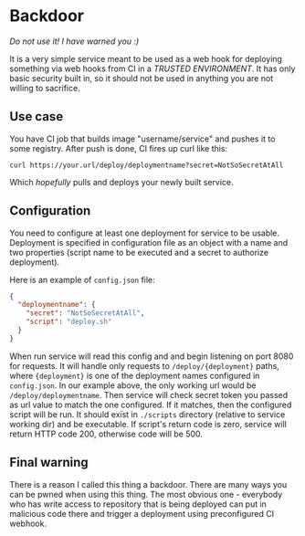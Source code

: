 # Backdoor

*Do not use it! I have warned you :)*

It is a very simple service meant to be used as a web hook for deploying something via web hooks from CI in a *TRUSTED ENVIRONMENT*.
It has only basic security built in, so it should not be used in anything you are not willing to sacrifice.

## Use case
You have CI job that builds image "username/service" and pushes it to some registry. After push is done, CI fires up curl like this:

```shell
curl https://your.url/deploy/deploymentname?secret=NotSoSecretAtAll
```

Which *hopefully* pulls and deploys your newly built service.

## Configuration

You need to configure at least one deployment for service to be usable. Deployment is specified in configuration file as an object with a name and two properties (script name to be executed and a secret to authorize deployment).

Here is an example of `config.json` file:

```json
{
  "deploymentname": {
    "secret": "NotSoSecretAtAll",
    "script": "deploy.sh"
  }
}
```

When run service will read this config and and begin listening on port 8080 for requests. It will handle only requests to `/deploy/{deployment}` paths, where `{deployment}` is one of the deployment names configured in `config.json`. In our example above, the only working url would be `/deploy/deploymentname`. Then service will check secret token you passed as url value to match the one configured.
If it matches, then the configured script will be run. It should exist in `./scripts` directory (relative to service working dir) and be executable.
If script's return code is zero, service will return HTTP code 200, otherwise code will be 500.

## Final warning

There is a reason I called this thing a backdoor. There are many ways you can be pwned when using this thing. The most obvious one - everybody who has write access to repository that is being deployed can put in malicious code there and trigger a deployment using preconfigured CI webhook.
